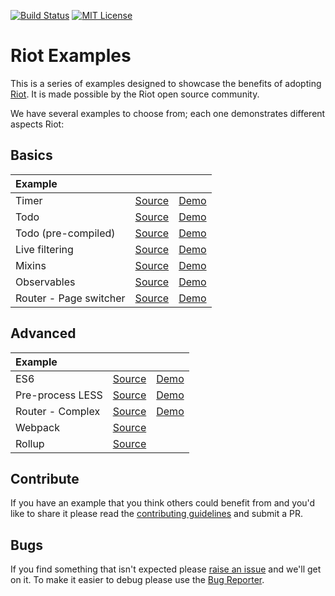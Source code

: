 [![Build Status][travis-image]][travis-url] [![MIT License][license-image]][license-url]

# Riot Examples

This is a series of examples designed to showcase the benefits of adopting [Riot](http://riotjs.com). It is made possible by the Riot open source community.

We have several examples to choose from; each one demonstrates different aspects Riot:

## Basics

Example | | |
:-- | :-- | :--
Timer | [Source](timer) | [Demo](http://riotjs.com/examples/plunker/?app=timer)
Todo | [Source](todo-app) | [Demo](http://riotjs.com/examples/plunker/?app=todo-app)
Todo (pre-compiled) | [Source](todo-app-precompiled) | [Demo](http://riotjs.com/examples/todo-app-precompiled/)
Live filtering | [Source](live-filtering) | [Demo](http://riotjs.com/examples/plunker/?app=live-filtering)
Mixins | [Source](mixins) | [Demo](http://riotjs.com/examples/plunker/?app=mixins)
Observables | [Source](observables) | [Demo](http://riotjs.com/examples/plunker/?app=observables)
Router - Page switcher | [Source](router-page-switcher) | [Demo](http://riotjs.com/examples/plunker/?app=router-page-switcher)

## Advanced

Example | | |
:-- | :-- | :--
ES6 | [Source](es6) | [Demo](http://riotjs.com/examples/plunker/?app=es6)
Pre-process LESS | [Source](pre-process-less) | [Demo](http://riotjs.com/examples/plunker/?app=pre-process-less)
Router - Complex | [Source](router-complex) | [Demo](http://riotjs.com/examples/plunker/?app=router-complex)
Webpack | [Source](webpack) |
Rollup | [Source](rollup) |

## Contribute

If you have an example that you think others could benefit from and you'd like to share it please read the [contributing guidelines](CONTRIBUTING.md) and submit a PR.

## Bugs

If you find something that isn't expected please [raise an issue](https://github.com/riot/examples/issues) and we'll get on it. To make it easier to debug please use the [Bug Reporter](http://riotjs.com/examples/plunker/?app=bug-reporter).


[travis-image]:https://img.shields.io/travis/riot/examples.svg?style=flat-square
[travis-url]:https://travis-ci.org/riot/examples

[license-image]:http://img.shields.io/badge/license-MIT-000000.svg?style=flat-square
[license-url]:LICENSE
